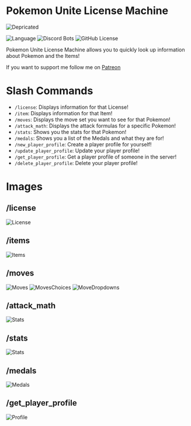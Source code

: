 # Pokemon Unite License Machine
![Depricated](https://img.shields.io/badge/DEPRICATED-red)

![Language](https://img.shields.io/badge/Discord_Library-discord_py_interactions-blue) ![Discord Bots](https://top.gg/api/widget/servers/867595735380918272.svg) ![GitHub License](https://img.shields.io/github/license/Dillonzer/cardbuddy) 

Pokemon Unite License Machine allows you to quickly look up information about Pokemon and the Items!

If you want to support me follow me on [Patreon](https://www.patreon.com/bePatron?u=34112337)

# Slash Commands  
- `/license`: Displays information for that License!
- `/item`: Displays information for that Item!
- `/moves`: Displays the move set you want to see for that Pokemon!
- `/attack_math`: Displays the attack formulas for a specific Pokemon!
- `/stats`: Shows you the stats for that Pokemon!
- `/medals`: Shows you a list of the Medals and what they are for!
- `/new_player_profile`: Create a player profile for yourself!
- `/update_player_profile`: Update your player profile!
- `/get_player_profile`: Get a player profile of someone in the server!
- `/delete_player_profile`: Delete your player profile!

# Images
## /license
![License](https://pkmn-tcg-api-images.sfo2.cdn.digitaloceanspaces.com/%21Logos/PULM_License.png)

## /items
![Items](https://pkmn-tcg-api-images.sfo2.cdn.digitaloceanspaces.com/%21Logos/PULM_Item.png)

## /moves
![Moves](https://pkmn-tcg-api-images.sfo2.cdn.digitaloceanspaces.com/%21Logos/PULM_Moves.png)
![MovesChoices](https://pkmn-tcg-api-images.sfo2.cdn.digitaloceanspaces.com/%21Logos/PULM_MovesChoices.png)
![MoveDropdowns](https://pkmn-tcg-api-images.sfo2.cdn.digitaloceanspaces.com/%21Logos/PULM_MovesetChoices.gif)

## /attack_math
![Stats](https://pkmn-tcg-api-images.sfo2.cdn.digitaloceanspaces.com/%21Logos/PULM_AttackMath.png)

## /stats
![Stats](https://pkmn-tcg-api-images.sfo2.cdn.digitaloceanspaces.com/%21Logos/PULM_Stats.png)

## /medals
![Medals](https://pkmn-tcg-api-images.sfo2.cdn.digitaloceanspaces.com/%21Logos/PULM_Medals.png)

## /get_player_profile
![Profile](https://pkmn-tcg-api-images.sfo2.cdn.digitaloceanspaces.com/%21Logos/PULM_Profile.png)